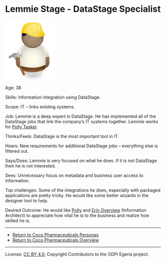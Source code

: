 <!-- SPDX-License-Identifier: CC-BY-4.0 -->
<!-- Copyright Contributors to the ODPi Egeria project. -->

# Lemmie Stage - DataStage Specialist

![Icon](lemmie-stage.png)

Age: 38

Skills: Information integration using DataStage.

Scope: IT – links existing systems.

Job:
Lemmie is a deep expert in DataStage.
He has implemented all of the DataStage jobs that link the
company’s IT systems together.
Lemmie works for [Polly Tasker](polly-tasker.md).

Thinks/Feels:
DataStage is the most important tool in IT.

Hears:
New requirements for additional DataStage jobs – everything else is filtered out.

Says/Does:
Lemmie is very focused on what he does.
If it is not DataStage then he is not interested.

Sees:
Unnecessary focus on metadata and business user access to information.

Top challenges:
Some of the integrations he does, especially with packaged
applications are pretty tricky.
He would like some better wizards in the designer tool to help.

Desired Outcome:
He would like [Polly](polly-tasker.md) and
[Erin Overview](erin-overview.md) (Information Architect) to
appreciate how vital he is to the business and realize how skilled he is. 

----
* [Return to Coco Pharmaceuticals Personas](.)
* [Return to Coco Pharmaceuticals Overview](..)

----
License: [CC BY 4.0](https://creativecommons.org/licenses/by/4.0/),
Copyright Contributors to the ODPi Egeria project.

